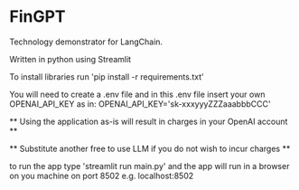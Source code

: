 # FinGPT
Technology demonstrator for LangChain.

Written in python using Streamlit

To install libraries run 'pip install -r requirements.txt'

You will need to create a .env file and in this .env file insert your own OPENAI_API_KEY
as in: OPENAI_API_KEY='sk-xxxyyyZZZaaabbbCCC'

** Using the application as-is will result in charges in your OpenAI account **

** Substitute another free to use LLM if you do not wish to incur charges **

to run the app type 'streamlit run main.py' and the app will run in a browser on you machine on port 8502
e.g. localhost:8502

